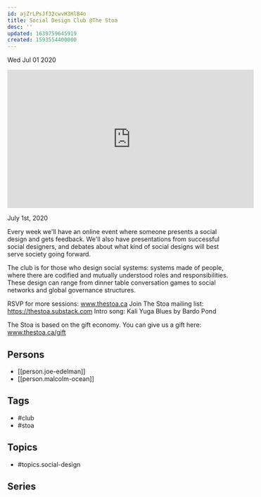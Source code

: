 ```yaml
---
id: ajZrLPsJf32cwvH3HlB4o
title: Social Design Club @The Stoa
desc: ''
updated: 1639759645919
created: 1593554400000
---
```





Wed Jul 01 2020

<iframe width="560" height="315" src="https://www.youtube.com/embed/WCH25lb_gtU" title="Social Design Club @The Stoa w/ Joe Edelman and Freyja feat. Malcolm Ocean (July 1st, 2020)" frameborder="0" allow="accelerometer; autoplay; clipboard-write; encrypted-media; gyroscope; picture-in-picture" allowfullscreen ></iframe>

July 1st, 2020

Every week we'll have an online event where someone presents a social design and gets feedback. We'll also have presentations from successful social designers, and debates about what kind of social designs will best serve society going forward.

The club is for those who design social systems: systems made of people, where there are codified and mutually understood roles and responsibilities. These design can range from dinner table conversation games to social networks and global governance structures.

RSVP for more sessions: www.thestoa.ca
Join The Stoa mailing list: https://thestoa.substack.com
Intro song: Kali Yuga Blues by Bardo Pond

The Stoa is based on the gift economy. You can give us a gift here: www.thestoa.ca/gift

## Persons

- [[person.joe-edelman]]
- [[person.malcolm-ocean]]

## Tags

- #club
- #stoa

## Topics

- #topics.social-design

## Series



